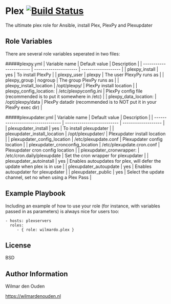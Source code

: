 Plex [![Build Status](https://travis-ci.org/wilmardo/plex.svg?branch=master)](https://travis-ci.org/wilmardo/plex)
=========

The ultimate plex role for Ansible, install Plex, PlexPy and Plexupdater

Role Variables
--------------
There are several role variables seperated in two files:

#####plexpy.yml
| Variable name           | Default value         | Description         |
| ----------------------- | --------------------- | ------------------- |
| plexpy_install          | yes                   | To install PlexPy   |
| plexpy_user             | plexpy                | The user PlexyPy runs as |
| plexpy_group            | nogroup               | The group PlexPy runs as |
| plexpy_install_location | /opt/plexpy/          | PlexPy install location |
| plexpy_config_location: | /etc/plexpyconfig.ini | PlexPy config file (recommended is to put it somewhere in /etc) |
| plexpy_data_location:   | /opt/plexpy/data      | PlexPy datadir (recommended is to NOT put it in your PlexPy exec dir) |

#####plexupdater.yml
| Variable name                     | Default value              | Description         |
| --------------------------------- | -------------------------- | ------------------- |
| plexupdater_install               | yes                        | To install plexupdater   |
| plexupdater_install_location      | /opt/plexupdater/          | Plexupdater install location |
| plexupdater_config_location       | /etc/plexupdate.conf       | Plexupdater config location |
| plexupdater_cronconfig_location   | /etc/plexupdate.cron.conf  | Plexupdater cron config location |
| plexupdater_cronwrapper:          | /etc/cron.daily/plexupdate | Set the cron wrapper for plexupdater |
| plexupdater_autoinstall           | yes                        | Enables autoupdates for plex, will defer the update when plex is in use |
| plexupdater_autoupdate            | yes                        | Enables autoupdater for plexupdater |
| plexupdater_public                | yes                        | Select the update channel, set no when using a Plex Pass |


Example Playbook
----------------

Including an example of how to use your role (for instance, with variables passed in as parameters) is always nice for users too:

    - hosts: plexservers
      roles:
         - { role: wilmardo.plex }

License
-------

BSD

Author Information
------------------

Wilmar den Ouden

https://wilmardenouden.nl